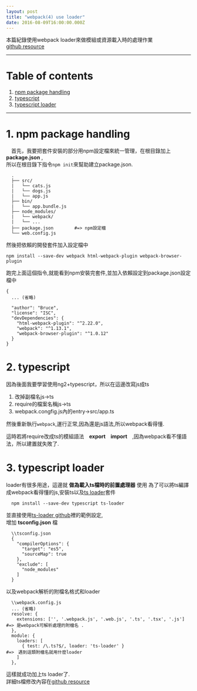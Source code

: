 ```yaml
---
layout: post
title: "webpack(4) use loader"
date: 2016-08-09T16:00:00.000Z
---
```


本篇紀錄使用webpack loader來做模組或資源載入時的處理作業  
[github resource](https://github.com/weichou1229/webpack-practice/tree/master/useLoader)  

--------------------------------------------------------------------------------

# Table of contents

1. [npm package handling](#npm-package-handling)
2. [typescript](#typescript)
3. [typescript loader](#typescript-loader)

--------------------------------------------------------------------------------  

# 1\. npm package handling
　首先，我要把套件安裝的部分用npm設定檔來統一管理，在根目錄加上 **package.json** ,  
所以在根目錄下指令`npm init`來幫助建立package.json.

```
  .
  ├── src/                     
  |   └── cats.js
  |   └── dogs.js       
  |   └── app.js   
  ├── bin/              
  |   └── app.bundle.js         
  ├── node_modules/             
  |   └── webpack/
  |   └── ...
  ├── package.json        #=> npm設定檔
  └── web.config.js
```

然後把依賴的開發套件加入設定檔中

```
npm install --save-dev webpack html-webpack-plugin webpack-browser-plugin
```
跑完上面這個指令,就能看到npm安裝完套件,並加入依賴設定到package.json設定檔中    

```
{
  ... (省略)

  "author": "Bruce",
  "license": "ISC",
  "devDependencies": {
    "html-webpack-plugin": "^2.22.0",
    "webpack": "^1.13.1",
    "webpack-browser-plugin": "^1.0.12"
  }
}
```

# 2\. typescript  
因為後面我要學習使用ng2+typescript，所以在這邊改寫js成ts  

1. 改掉副檔名js->ts
2. require的檔案名稱js->ts
3. webpack.congfig.js內的entry->src/app.ts  

然後重新執行`webpack`,運行正常,因為還是js語法,所以webpack看得懂.  

這時若將require改成ts的模組語法　**export　import**　,因為webpack看不懂語法，所以建置就失敗了.

# 3\. typescript loader  
loader有很多用途，這邊就 **做為載入ts檔時的前置處理器** 使用
為了可以將ts編譯成webpack看得懂的js,安裝ts以及[ts loader][tsLoaderGithub]套件

```
  npm install --save-dev typescript ts-loader
```  
並直接使用[ts-loader github][tsLoaderGithub]裡的範例設定,  
增加 **tsconfig.json** 檔

```
  \\tsconfig.json
  {
    "compilerOptions": {
      "target": "es5",
      "sourceMap": true
    },
    "exclude": [
      "node_modules"
    ]
  }
```

以及webpack解析的附檔名格式和loader  

```
  \\webpack.config.js
  ... (省略)
  resolve: {
    extensions: ['', '.webpack.js', '.web.js', '.ts', '.tsx', '.js']	        #=> 是webpack可解析處理的附檔名 .
  },
  module: {
    loaders: [
      { test: /\.ts?$/, loader: 'ts-loader' }                                 #=>　遇到這類附檔名就用什麼loader
    ]
  },

```

這樣就成功加上ts loader了.  
詳細ts檔修改內容在[github resource](https://github.com/weichou1229/webpack-practice/tree/master/useLoader)

[tsLoaderGithub]:https://github.com/TypeStrong/ts-loader#typescript-loader-for-webpack
